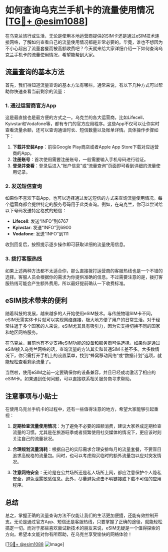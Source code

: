 # 如何查询乌克兰手机卡的流量使用情况 [[TG💪+ @esim1088](https://t.me/s/esim1088)]

在乌克兰旅行或生活，无论是使用本地运营商提供的SIM卡还是通过eSIM技术连接网络，了解如何查看自己的流量使用情况都是非常必要的。毕竟，谁也不想因为不小心超出了流量套餐而被高额收费吧？今天就来给大家详细介绍一下如何查询乌克兰手机卡的流量使用情况，希望能帮到大家。

## 流量查询的基本方法

首先，我们得知道流量查询的基本方法有哪些。通常来说，有以下几种方式可以帮助你快速查看当前剩余的流量：

### 1. **通过运营商官方App**
这是最直接也是最方便的方式之一。乌克兰的各大运营商，比如Lifecell、Kyivstar和Vodafone等，都有专门的官方应用程序。这些App不仅可以让你实时查看流量余额，还可以查询通话时长、短信数量以及账单详情。具体操作步骤如下：

1. **下载并安装App**：前往Google Play商店或者Apple App Store下载对应运营商的App。
2. **注册账号**：首次使用需要注册账号，一般需要输入手机号码进行验证。
3. **登录并查看**：登录后进入“账户信息”或“流量查询”页面即可看到详细的流量使用记录。

### 2. **发送短信查询**
如果你不喜欢下载App，也可以选择通过发送短信的方式来查询流量使用情况。每个运营商都会提供特定的服务号码用于此类查询。例如，在乌克兰，你可以尝试给以下号码发送特定格式的短信：

- **Lifecell**: 发送“INFO”到6767
- **Kyivstar**: 发送“INFO”到6900
- **Vodafone**: 发送“INFO”到111

收到回复后，按照提示逐步操作即可获取详细的流量使用信息。

### 3. **拨打客服热线**
如果上述两种方法都不太适合你，那么直接拨打运营商的客服热线也是一个不错的选择。客服人员会根据你的需求为你提供准确的信息。不过需要注意的是，拨打客服热线可能会产生额外费用，所以最好提前确认一下收费标准。

## eSIM技术带来的便利

随着科技的发展，越来越多的人开始使用eSIM技术。与传统物理SIM卡不同，eSIM无需实体卡片就可以实现网络连接，极大地方便了用户的日常生活。对于经常往返于多个国家的人来说，eSIM尤其具有吸引力，因为它支持切换不同的国家和地区网络服务。

在乌克兰，目前也有不少支持eSIM功能的设备和服务商可供选择。如果你是通过eSIM接入乌克兰网络的话，查询流量的方法其实和普通SIM卡差不多。大多数情况下，你只需打开手机上的设置菜单，找到“蜂窝移动网络”或“数据计划”选项，就能轻松查看剩余流量了。

当然啦，使用eSIM之前一定要确保你的设备兼容，并且已经成功激活了相应的eSIM卡。如果遇到任何问题，可以直接联系相关服务商寻求帮助。

## 注意事项与小贴士

在使用乌克兰手机卡的过程中，还有一些值得注意的地方，希望大家能够引起重视：

1. **定期检查流量使用情况**：为了避免不必要的超额消费，建议大家养成定期检查流量的习惯。尤其是在旅游旺季或者频繁使用社交媒体的情况下，更应该时刻关注自己的流量状况。

2. **合理规划流量消耗**：根据自己的实际需求合理安排每月的流量套餐，不要盲目追求高规格的流量包。同时，也可以考虑购买临时的额外流量包以应对突发情况。

3. **注意网络安全**：无论是在公共场所还是私人场所上网，都应注意保护个人隐私安全，避免泄露敏感信息。此外，尽量避免点击不明链接或下载不可信的应用程序。

## 总结

总之，掌握正确的流量查询方法不仅能让我们的生活更加便捷，还能有效控制开支。无论是通过官方App、短信还是客服热线，只要掌握了正确的途径，就能轻松搞定一切。而对于那些喜欢尝试新技术的朋友来说，eSIM无疑是一个值得探索的方向。希望本文能对你有所帮助，在乌克兰享受愉快的网络体验！

[[TG💪+ @esim1088](https://t.me/s/esim1088) ![Image](https://i.postimg.cc/4NQfJmqS/Snipaste-2025-05-13-00-14-12.png)]